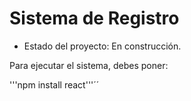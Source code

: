 <h1> Sistema de Registro</h1>

- Estado del proyecto: En construcción.

Para ejecutar el sistema, debes poner:

'''npm install react'''´´
